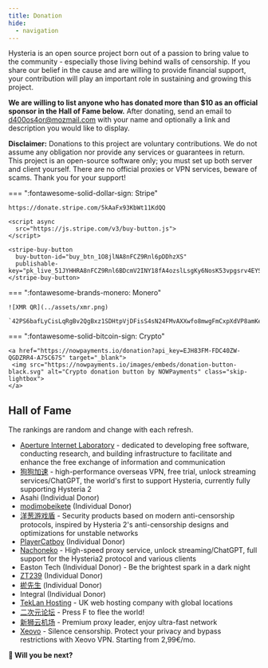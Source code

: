 ```yaml
---
title: Donation
hide:
  - navigation
---
```


Hysteria is an open source project born out of a passion to bring value to the community - especially those living behind walls of censorship. If you share our belief in the cause and are willing to provide financial support, your contribution will play an important role in sustaining and growing this project.

**We are willing to list anyone who has donated more than $10 as an official sponsor in the Hall of Fame below.** After donating, send an email to d400os4or@mozmail.com with your name and optionally a link and description you would like to display.

**Disclaimer:** Donations to this project are voluntary contributions. We do not assume any obligation nor provide any services or guarantees in return. This project is an open-source software only; you must set up both server and client yourself. There are no official proxies or VPN services, beware of scams. Thank you for your support!

=== ":fontawesome-solid-dollar-sign: Stripe"

    https://donate.stripe.com/5kAaFx93KbWt11KdQQ

    <script async
      src="https://js.stripe.com/v3/buy-button.js">
    </script>

    <stripe-buy-button
      buy-button-id="buy_btn_1O8jlNA8nFCZ9Rnl6pDDhzXS"
      publishable-key="pk_live_51JYHHRA8nFCZ9Rnl6BDcmV2INY18fA4ozslLsgKy6NosK53vpgsrv4EYSUdTZz7OjpiXEi666dFjXsDCcv7phSUI00pJR4Z7Ee">
    </stripe-buy-button>

=== ":fontawesome-brands-monero: Monero"

    ![XMR QR](../assets/xmr.png)

    `42PS6bafLyCisLqRgBv2QgBxz1SDHtpVjDFisS4sN24FMvAXXwfo8mwgFmCxpXdVP8amKeT52FqPYPBVCH5pG9P54kSaUKr`

=== ":fontawesome-solid-bitcoin-sign: Crypto"

    <a href="https://nowpayments.io/donation?api_key=EJH83FM-FDC40ZW-QGDZRR4-A7SC67S" target="_blank">
     <img src="https://nowpayments.io/images/embeds/donation-button-black.svg" alt="Crypto donation button by NOWPayments" class="skip-lightbox">
    </a>

## Hall of Fame

The rankings are random and change with each refresh.

<div id="hof-start"></div>

- [Aperture Internet Laboratory](https://apernet.io/) - dedicated to developing free software, conducting research, and building infrastructure to facilitate and enhance the free exchange of information and communication
- [狗狗加速](https://狗狗加速.com) - high-performance overseas VPN, free trial, unlock streaming services/ChatGPT, the world's first to support Hysteria, currently fully supporting Hysteria 2
- Asahi (Individual Donor)
- [modimobeikete](https://space.bilibili.com/152313349) (Individual Donor)
- [洋葱游戏盾](https://youxidun.vip/) - Security products based on modern anti-censorship protocols, inspired by Hysteria 2's anti-censorship designs and optimizations for unstable networks
- [PlayerCatboy](https://github.com/Catboy96) (Individual Donor)
- [Nachoneko](https://hy.nachoneko.cc/) - High-speed proxy service, unlock streaming/ChatGPT, full support for the Hysteria2 protocol and various clients
- Easton Tech (Individual Donor) - Be the brightest spark in a dark night
- [ZT239](https://github.com/zhangtony239) (Individual Donor)
- [棜先生](https://bio.link/yuxiansheng) (Individual Donor)
- Integral (Individual Donor)
- [TekLan Hosting](https://teklanhosting.co.uk) - UK web hosting company with global locations
- [二次元论坛](https://www.ecylt.top/) - Press F to flee the world!
- [新狮云机场](https://my.cloudlion.me/) - Premium proxy leader, enjoy ultra-fast network
- [Xeovo](https://xeovo.com/) - Silence censorship. Protect your privacy and bypass restrictions with Xeovo VPN. Starting from 2,99€/mo.

**👀 Will you be next?**

<script src="/javascripts/hof_rand.js"></script>
